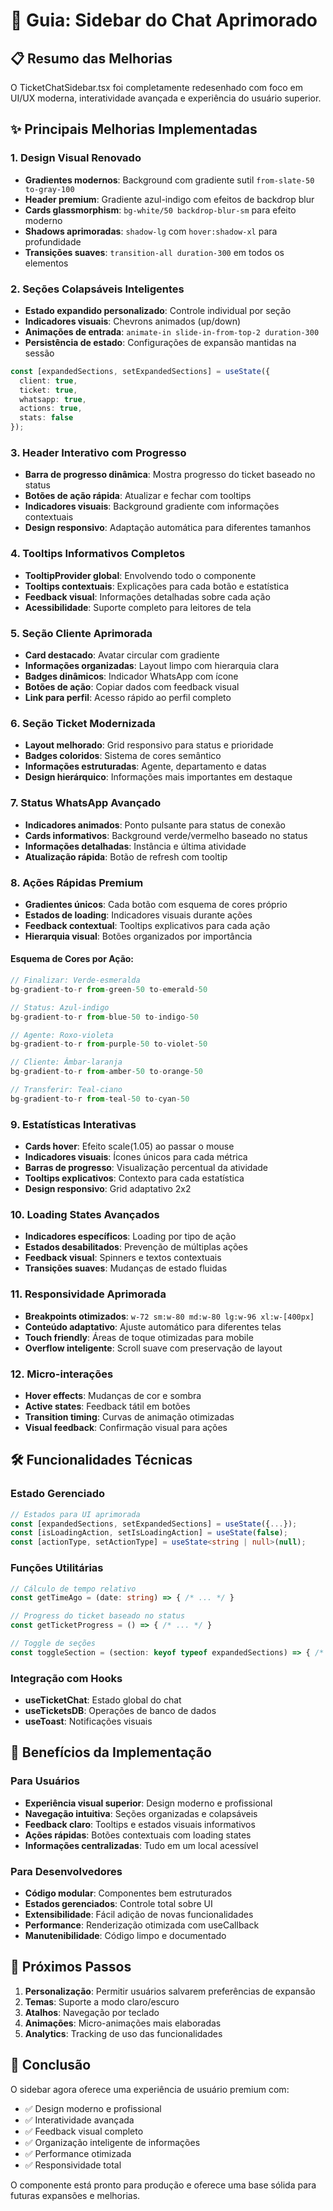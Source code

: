 # 🎨 Guia: Sidebar do Chat Aprimorado

## 📋 Resumo das Melhorias

O TicketChatSidebar.tsx foi completamente redesenhado com foco em UI/UX moderna, interatividade avançada e experiência do usuário superior.

## ✨ Principais Melhorias Implementadas

### 1. **Design Visual Renovado**
- **Gradientes modernos**: Background com gradiente sutil `from-slate-50 to-gray-100`
- **Header premium**: Gradiente azul-indigo com efeitos de backdrop blur
- **Cards glassmorphism**: `bg-white/50 backdrop-blur-sm` para efeito moderno
- **Shadows aprimoradas**: `shadow-lg` com `hover:shadow-xl` para profundidade
- **Transições suaves**: `transition-all duration-300` em todos os elementos

### 2. **Seções Colapsáveis Inteligentes**
- **Estado expandido personalizado**: Controle individual por seção
- **Indicadores visuais**: Chevrons animados (up/down)
- **Animações de entrada**: `animate-in slide-in-from-top-2 duration-300`
- **Persistência de estado**: Configurações de expansão mantidas na sessão

```typescript
const [expandedSections, setExpandedSections] = useState({
  client: true,
  ticket: true,
  whatsapp: true,
  actions: true,
  stats: false
});
```

### 3. **Header Interativo com Progresso**
- **Barra de progresso dinâmica**: Mostra progresso do ticket baseado no status
- **Botões de ação rápida**: Atualizar e fechar com tooltips
- **Indicadores visuais**: Background gradiente com informações contextuais
- **Design responsivo**: Adaptação automática para diferentes tamanhos

### 4. **Tooltips Informativos Completos**
- **TooltipProvider global**: Envolvendo todo o componente
- **Tooltips contextuais**: Explicações para cada botão e estatística
- **Feedback visual**: Informações detalhadas sobre cada ação
- **Acessibilidade**: Suporte completo para leitores de tela

### 5. **Seção Cliente Aprimorada**
- **Card destacado**: Avatar circular com gradiente
- **Informações organizadas**: Layout limpo com hierarquia clara
- **Badges dinâmicos**: Indicador WhatsApp com ícone
- **Botões de ação**: Copiar dados com feedback visual
- **Link para perfil**: Acesso rápido ao perfil completo

### 6. **Seção Ticket Modernizada**
- **Layout melhorado**: Grid responsivo para status e prioridade
- **Badges coloridos**: Sistema de cores semântico
- **Informações estruturadas**: Agente, departamento e datas
- **Design hierárquico**: Informações mais importantes em destaque

### 7. **Status WhatsApp Avançado**
- **Indicadores animados**: Ponto pulsante para status de conexão
- **Cards informativos**: Background verde/vermelho baseado no status
- **Informações detalhadas**: Instância e última atividade
- **Atualização rápida**: Botão de refresh com tooltip

### 8. **Ações Rápidas Premium**
- **Gradientes únicos**: Cada botão com esquema de cores próprio
- **Estados de loading**: Indicadores visuais durante ações
- **Feedback contextual**: Tooltips explicativos para cada ação
- **Hierarquia visual**: Botões organizados por importância

#### Esquema de Cores por Ação:
```typescript
// Finalizar: Verde-esmeralda
bg-gradient-to-r from-green-50 to-emerald-50

// Status: Azul-indigo  
bg-gradient-to-r from-blue-50 to-indigo-50

// Agente: Roxo-violeta
bg-gradient-to-r from-purple-50 to-violet-50

// Cliente: Âmbar-laranja
bg-gradient-to-r from-amber-50 to-orange-50

// Transferir: Teal-ciano
bg-gradient-to-r from-teal-50 to-cyan-50
```

### 9. **Estatísticas Interativas**
- **Cards hover**: Efeito scale(1.05) ao passar o mouse
- **Indicadores visuais**: Ícones únicos para cada métrica
- **Barras de progresso**: Visualização percentual da atividade
- **Tooltips explicativos**: Contexto para cada estatística
- **Design responsivo**: Grid adaptativo 2x2

### 10. **Loading States Avançados**
- **Indicadores específicos**: Loading por tipo de ação
- **Estados desabilitados**: Prevenção de múltiplas ações
- **Feedback visual**: Spinners e textos contextuais
- **Transições suaves**: Mudanças de estado fluidas

### 11. **Responsividade Aprimorada**
- **Breakpoints otimizados**: `w-72 sm:w-80 md:w-80 lg:w-96 xl:w-[400px]`
- **Conteúdo adaptativo**: Ajuste automático para diferentes telas
- **Touch friendly**: Áreas de toque otimizadas para mobile
- **Overflow inteligente**: Scroll suave com preservação de layout

### 12. **Micro-interações**
- **Hover effects**: Mudanças de cor e sombra
- **Active states**: Feedback tátil em botões
- **Transition timing**: Curvas de animação otimizadas
- **Visual feedback**: Confirmação visual para ações

## 🛠️ Funcionalidades Técnicas

### Estado Gerenciado
```typescript
// Estados para UI aprimorada
const [expandedSections, setExpandedSections] = useState({...});
const [isLoadingAction, setIsLoadingAction] = useState(false);
const [actionType, setActionType] = useState<string | null>(null);
```

### Funções Utilitárias
```typescript
// Cálculo de tempo relativo
const getTimeAgo = (date: string) => { /* ... */ }

// Progress do ticket baseado no status
const getTicketProgress = () => { /* ... */ }

// Toggle de seções
const toggleSection = (section: keyof typeof expandedSections) => { /* ... */ }
```

### Integração com Hooks
- **useTicketChat**: Estado global do chat
- **useTicketsDB**: Operações de banco de dados
- **useToast**: Notificações visuais

## 🎯 Benefícios da Implementação

### Para Usuários
- **Experiência visual superior**: Design moderno e profissional
- **Navegação intuitiva**: Seções organizadas e colapsáveis
- **Feedback claro**: Tooltips e estados visuais informativos
- **Ações rápidas**: Botões contextuais com loading states
- **Informações centralizadas**: Tudo em um local acessível

### Para Desenvolvedores
- **Código modular**: Componentes bem estruturados
- **Estados gerenciados**: Controle total sobre UI
- **Extensibilidade**: Fácil adição de novas funcionalidades
- **Performance**: Renderização otimizada com useCallback
- **Manutenibilidade**: Código limpo e documentado

## 🚀 Próximos Passos

1. **Personalização**: Permitir usuários salvarem preferências de expansão
2. **Temas**: Suporte a modo claro/escuro
3. **Atalhos**: Navegação por teclado
4. **Animações**: Micro-animações mais elaboradas
5. **Analytics**: Tracking de uso das funcionalidades

## 📝 Conclusão

O sidebar agora oferece uma experiência de usuário premium com:
- ✅ Design moderno e profissional
- ✅ Interatividade avançada
- ✅ Feedback visual completo
- ✅ Organização inteligente de informações
- ✅ Performance otimizada
- ✅ Responsividade total

O componente está pronto para produção e oferece uma base sólida para futuras expansões e melhorias. 
